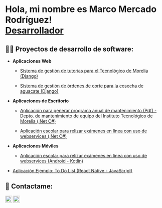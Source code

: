 <h1>Hola, mi nombre es Marco Mercado Rodríguez! <br/><a href="https://github.com/MarcoMR4/">Desarrollador</a> </h1>

<h2>👨‍💻 Proyectos de desarrollo de software:</h2>

- <b>Aplicaciones Web</b>
  - [Sistema de gestión de tutorías para el Tecnológico de Morelia (Django)](https://github.com/MarcoMR4/Sistema-Gestor-de-Tutorias)

  - [Sistema de gestión de órdenes de corte para la cosecha de aguacate (Django)](https://github.com/MarcoMR4/Agromunnity)

- <b>Aplicaciones de Escritorio</b>
  - [Aplicación para generar programa anual de mantenimiento (Pdf) - Depto. de mantenimiento de equipo del Instituto Tecnológico de Morelia (.Net C#)](https://github.com/MarcoMR4/itm_mantenimiento)

  - [Aplicación escolar para relizar exámenes en línea con uso de webservices (.Net C#)](https://github.com/MarcoMR4/SistemaEscolar-.NET-)

- <b>Aplicaciones Móviles</b>
  - [Aplicación escolar para relizar exámenes en línea con uso de webservices (Android - Kotlin)](https://github.com/MarcoMR4/SistemaEscolar_Android)

- [Aplicación Ejemplo: To Do List  (React Native - JavaScript)](https://github.com/MarcoMR4/MateriaProgramacionMovil/tree/unidad2/tarea3-mejorada-)
  


<h2> 🤳 Contactame:</h2>

[<img align="left" alt="Marco Mercado Rodríguez | GitHub" width="22px" src="https://cdn.jsdelivr.net/npm/simple-icons@v3/icons/github.svg" />][github]
[<img align="left" alt="Marco Mercado Rodríguez | LinkedIn" width="22px" src="https://cdn.jsdelivr.net/npm/simple-icons@v3/icons/linkedin.svg" />][linkedin]

[github]: https://github.com/MarcoMR4/
[linkedin]: https://www.linkedin.com/public-profile/settings?trk=d_flagship3_profile_self_view_public_profile
